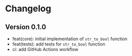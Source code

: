 # Changelog

## Version 0.1.0

- feat(core): initial implementation of `str_to_bool` function
- feat(tests): add tests for `str_to_bool` function
- ci: add GitHub Actions workflow

